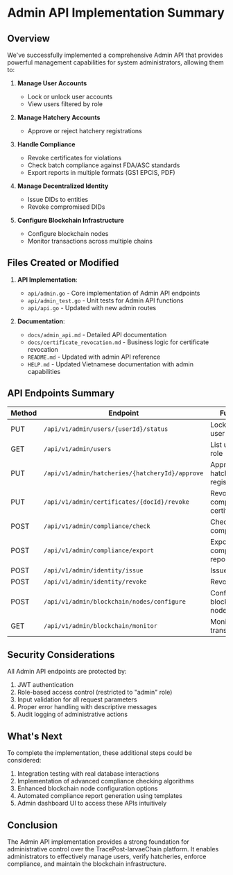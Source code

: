 # Admin API Implementation Summary

## Overview

We've successfully implemented a comprehensive Admin API that provides powerful management capabilities for system administrators, allowing them to:

1. **Manage User Accounts**

   - Lock or unlock user accounts
   - View users filtered by role

2. **Manage Hatchery Accounts**

   - Approve or reject hatchery registrations

3. **Handle Compliance**

   - Revoke certificates for violations
   - Check batch compliance against FDA/ASC standards
   - Export reports in multiple formats (GS1 EPCIS, PDF)

4. **Manage Decentralized Identity**

   - Issue DIDs to entities
   - Revoke compromised DIDs

5. **Configure Blockchain Infrastructure**
   - Configure blockchain nodes
   - Monitor transactions across multiple chains

## Files Created or Modified

1. **API Implementation**:

   - `api/admin.go` - Core implementation of Admin API endpoints
   - `api/admin_test.go` - Unit tests for Admin API functions
   - `api/api.go` - Updated with new admin routes

2. **Documentation**:
   - `docs/admin_api.md` - Detailed API documentation
   - `docs/certificate_revocation.md` - Business logic for certificate revocation
   - `README.md` - Updated with admin API reference
   - `HELP.md` - Updated Vietnamese documentation with admin capabilities

## API Endpoints Summary

| Method | Endpoint                                        | Function                             |
| ------ | ----------------------------------------------- | ------------------------------------ |
| PUT    | `/api/v1/admin/users/{userId}/status`           | Lock/unlock user accounts            |
| GET    | `/api/v1/admin/users`                           | List users by role                   |
| PUT    | `/api/v1/admin/hatcheries/{hatcheryId}/approve` | Approve/reject hatchery registration |
| PUT    | `/api/v1/admin/certificates/{docId}/revoke`     | Revoke compliance certificates       |
| POST   | `/api/v1/admin/compliance/check`                | Check batch compliance               |
| POST   | `/api/v1/admin/compliance/export`               | Export compliance reports            |
| POST   | `/api/v1/admin/identity/issue`                  | Issue DIDs                           |
| POST   | `/api/v1/admin/identity/revoke`                 | Revoke DIDs                          |
| POST   | `/api/v1/admin/blockchain/nodes/configure`      | Configure blockchain nodes           |
| GET    | `/api/v1/admin/blockchain/monitor`              | Monitor transactions                 |

## Security Considerations

All Admin API endpoints are protected by:

1. JWT authentication
2. Role-based access control (restricted to "admin" role)
3. Input validation for all request parameters
4. Proper error handling with descriptive messages
5. Audit logging of administrative actions

## What's Next

To complete the implementation, these additional steps could be considered:

1. Integration testing with real database interactions
2. Implementation of advanced compliance checking algorithms
3. Enhanced blockchain node configuration options
4. Automated compliance report generation using templates
5. Admin dashboard UI to access these APIs intuitively

## Conclusion

The Admin API implementation provides a strong foundation for administrative control over the TracePost-larvaeChain platform. It enables administrators to effectively manage users, verify hatcheries, enforce compliance, and maintain the blockchain infrastructure.
